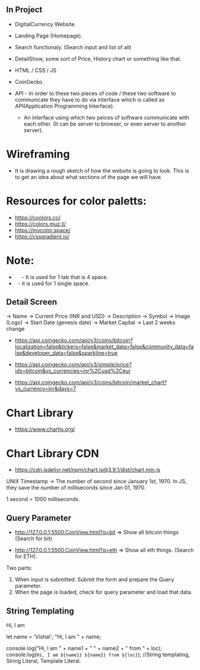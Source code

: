 ## In Project
- DigitalCurrency Website.
- Landing Page (Homepage).
- Search functionaly. (Search input and list of all)
- DetailShow, some sort of Price, History
chart or something like that. 

- HTML / CSS / JS

- CoinGecko.

- API - In order to these two pieces of code / these two software to communicate they have to do via interface which is called as API(Application Programming Interface).

    - An interface using which two peices of software communicate with each other. (It can be server to browser, or even server to another server).

# Wireframing
- It is drawing a rough sketch of how the website is going to look. This is to get an idea about what sections of the page we will have. 

# Resources for color paletts:
- https://coolors.co/
- https://colors.muz.li/
- https://mycolor.space/
- https://cssgradient.io/


# Note:
- &emsp; - It is used for 1 tab that is 4 space.
- &nbsp; - it is used for 1 single space.


## Detail Screen
-> Name
-> Current Price (INR and USD)
-> Description
-> Symbol
-> Image (Logo)
-> Start Date (genesis date)
-> Market Capital
-> Last 2 weeks change

- https://api.coingecko.com/api/v3/coins/bitcoin?localization=false&tickers=false&market_data=false&community_data=false&developer_data=false&sparkline=true


- https://api.coingecko.com/api/v3/simple/price?ids=bitcoin&vs_currencies=inr%2Cusd%2Ceur


- https://api.coingecko.com/api/v3/coins/bitcoin/market_chart?vs_currency=inr&days=7


# Chart Library
- https://www.chartjs.org/
# Chart Library CDN
- https://cdn.jsdelivr.net/npm/chart.js@3.9.1/dist/chart.min.js


UNIX Timestamp -> The number of second since January 1st, 1970.
In JS, they save the number of milliseconds since Jan 01, 1970.

1 second = 1000 milliseconds.

## Query Parameter
- http://127.0.0.1:5500.CoinView.html?q=bit => Show all bitcoin things (Search for bit)

- http://127.0.0.1:5500.CoinView.html?q=eth => Show all eth things. (Search for ETH).

Two parts:
1. When input is submitted. Submit the form and prepare the Query parameter.
2. When the page is loaded, check for query parameter and load that data.


## String Templating

Hi, I am <name>

let name = 'Vishal';
"Hi, I am " + name;

console.log("Hi, I am " + name1 + " " + name2 + " from " + loc);
console.log(`Hi, I am ${name1} ${name2} from ${loc}`); //String templating, String Literal, Template Literal.